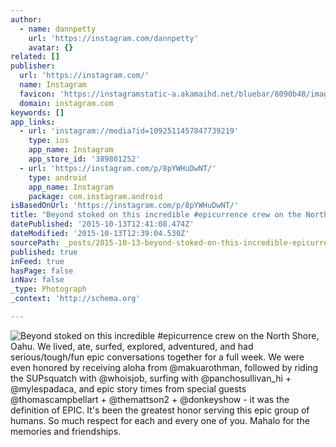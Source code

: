 ```yaml
---
author:
  - name: dannpetty
    url: 'https://instagram.com/dannpetty'
    avatar: {}
related: []
publisher:
  url: 'https://instagram.com/'
  name: Instagram
  favicon: 'https://instagramstatic-a.akamaihd.net/bluebar/8090b48/images/ico/favicon.ico'
  domain: instagram.com
keywords: []
app_links:
  - url: 'instagram://media?id=1092511457847739219'
    type: ios
    app_name: Instagram
    app_store_id: '389801252'
  - url: 'https://instagram.com/p/8pYWHuDwNT/'
    type: android
    app_name: Instagram
    package: com.instagram.android
isBasedOnUrl: 'https://instagram.com/p/8pYWHuDwNT/'
title: "Beyond stoked on this incredible #epicurrence crew on the North Shore, Oahu. We lived, ate, surfed, explored, adventured, and had serious/tough/fun epic conversations together for a full week. We were even honored by receiving aloha from @makuarothman, followed by riding the SUPsquatch with @whoisjob, surfing with @panchosullivan_hi + @mylespadaca, and epic story times from special guests @thomascampbellart + @themattson2 + @donkeyshow - it was the definition of EPIC. It's been the greatest honor serving this epic group of humans. So much respect for each and every one of you. Mahalo for the memories and friendships."
datePublished: '2015-10-13T12:41:08.474Z'
dateModified: '2015-10-13T12:39:04.530Z'
sourcePath: _posts/2015-10-13-beyond-stoked-on-this-incredible-epicurrence-crew-on-the-no.md
published: true
inFeed: true
hasPage: false
inNav: false
_type: Photograph
_context: 'http://schema.org'

---
```

![Beyond stoked on this incredible &num;epicurrence crew on the North Shore&comma; Oahu&period; We lived&comma; ate&comma; surfed&comma; explored&comma; adventured&comma; and had serious&sol;tough&sol;fun epic conversations together for a full week&period; We were even honored by receiving aloha from &commat;makuarothman&comma; followed by riding the SUPsquatch with &commat;whoisjob&comma; surfing with &commat;panchosullivan&lowbar;hi &plus; &commat;mylespadaca&comma; and epic story times from special guests &commat;thomascampbellart &plus; &commat;themattson2 &plus; &commat;donkeyshow - it was the definition of EPIC&period; It's been the greatest honor serving this epic group of humans&period; So much respect for each and every one of you&period; Mahalo for the memories and friendships&period;](https://scontent.cdninstagram.com/hphotos-xfa1/t51.2885-15/s640x640/sh0.08/e35/11881604_939552162783486_1139130106_n.jpg)